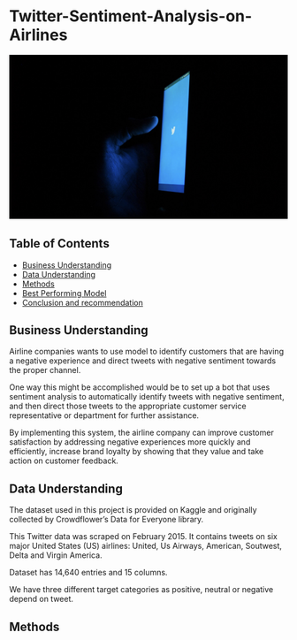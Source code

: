 # Twitter-Sentiment-Analysis-on-Airlines

<img src="images/akshar-dave-mkTqZN1NzhY-unsplash.jpg" width="800">

## Table of Contents

* [Business Understanding](#business-understanding)
* [Data Understanding](#data-understanding)
* [Methods](#methods)
* [Best Performing Model](#best-performing-model)
* [Conclusion and recommendation](#conclusion-and-recommendation)

## Business Understanding

Airline companies wants to use model to identify customers that are having a negative experience and direct tweets with negative sentiment towards the proper channel.

One way this might be accomplished would be to set up a bot that uses sentiment analysis to automatically identify tweets with negative sentiment, and then direct those tweets to the appropriate customer service representative or department for further assistance.

By implementing this system, the airline company can improve customer satisfaction by addressing negative experiences more quickly and efficiently, increase brand loyalty by showing that they value and take action on customer feedback.

## Data Understanding

The dataset used in this project is provided on Kaggle and originally collected by Crowdflower’s Data for Everyone library.

This Twitter data was scraped on February 2015. It contains tweets on six major United States (US) airlines: 
United, Us Airways, American, Soutwest, Delta and Virgin America.

Dataset has 14,640 entries and 15 columns.

We have three different target categories as positive, neutral or negative depend on tweet.

## Methods
